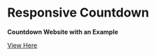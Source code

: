 # Responsive Countdown

**Countdown Website with an Example**

[View Here](https://prince-unk.github.io/Responsive-Countdown)
